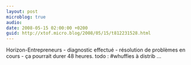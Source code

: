 ```yaml
---
layout: post
microblog: true
audio: 
date: 2008-05-15 02:00:00 +0200
guid: http://xtof.micro.blog/2008/05/15/t812231528.html
---
```

Horizon-Entrepreneurs - diagnostic effectué - résolution de problèmes en cours - ça pourrait durer 48 heures. todo : #whuffies à distrib ...
